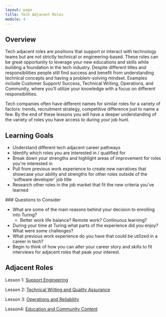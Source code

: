 ```yaml
---
layout: page
title: Tech Adjacent Roles 
module: 4
---
```


## Overview

Tech adjacent roles are positions that support or interact with technology teams but are not strictly technical or engineering-based. These roles can be great opportunity to leverage your new educations and skills while building a foundation in the tech industry. Despite different titles and responsibilities people still find success and benefit from understanding technical concepts and having a problem-solving mindset. Examples include Customer Support/ Success, Technical Writing, Operations, and Community, where you’ll utilize your knowledge with a focus on different responsibilities. 

Tech companies often have different names for similar roles for a variety of factors: trends, recruitment strategy, competitive difference just to name a few. By the end of these lessons you will have a deeper understanding of the variety of roles you have access to during your job hunt.

## Learning Goals

- Understand different tech adjacent career pathways
- Identify which roles you are interested in / qualified for
- Break down your strengths and highlight areas of improvement for roles you're interested in
- Pull from previous work experience to create new narratives that showcase your ability and strengths for other roles outside of the 'software developer' job title
- Research other roles in the job market that fit the new criteria you’ve learned

<section class="checks-for-understanding">
### Questions to Consider

- What are some of the main reasons behind your decision to enrolling into Turing?
    - Better work life balance? Remote work? Continuous learning?
- During your time at Turing what parts of the experience did you enjoy? What were some challenges?
- What previous work experience do you have that could be utilized in a career in tech?
- Begin to think of how you can alter your career story and skills to fit interviews for adjacent roles that peak your interest.
</section>

## Adjacent Roles

Lesson 1: [Support Engineering](./support_engineering)

Lesson 2: [Technical Writing and Quality Assurance](./technical_writing_and_QA)

Lesson 3: [Operations and Reliability](./operations_and_reliability)

Lesson4: [Education and Community Content](./education_and_community)
